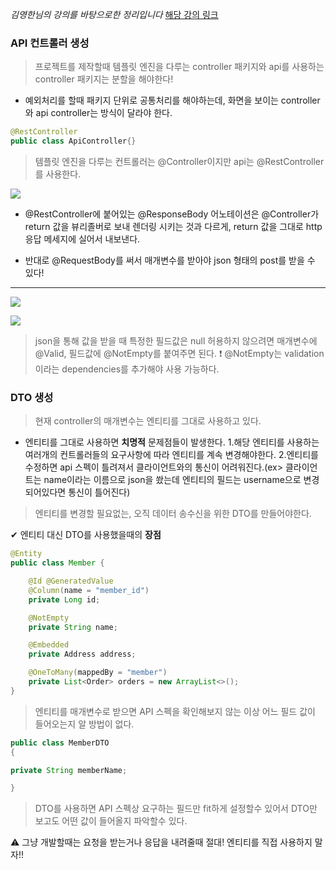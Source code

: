 _김영한님의 강의를 바탕으로한 정리입니다_
[해당 강의 링크](https://www.inflearn.com/course/%EC%8A%A4%ED%94%84%EB%A7%81%EB%B6%80%ED%8A%B8-JPA-API%EA%B0%9C%EB%B0%9C-%EC%84%B1%EB%8A%A5%EC%B5%9C%EC%A0%81%ED%99%94/dashboard)
### API 컨트롤러 생성

> 프로젝트를 제작할때 템플릿 엔진을 다루는 controller 패키지와 api를 사용하는 controller 패키지는 분할을 해야한다! 

- 예외처리를 할때 패키지 단위로 공통처리를 해야하는데, 화면을 보이는 controller와 api controller는 방식이 달라야 한다. 

```java
@RestController
public class ApiController{}
```

> 템플릿 엔진을 다루는 컨트롤러는 @Controller이지만 api는 @RestController를
사용한다.

![](https://images.velog.io/images/jemin0312/post/6ca43835-ac47-419d-a815-0b18f453c20a/%ED%99%94%EB%A9%B4%20%EC%BA%A1%EC%B2%98%202021-06-202%20155143.png)

- @RestController에 붙어있는 @ResponseBody 어노테이션은 @Controller가 return 값을 뷰리졸버로 보내 렌더링 시키는 것과 다르게, return 값을 그대로 http 응답 메세지에 
실어서 내보낸다. 

- 반대로 @RequestBody를 써서 매개변수를 받아야 json 형태의 post를 받을 수 있다! 
---
![](https://images.velog.io/images/jemin0312/post/f144e9cf-866d-4b78-b460-ae11fa6a8f4c/%ED%99%94%EB%A9%B4%20%EC%BA%A1%EC%B2%98%202021-06-20%20161641.png)

![](https://images.velog.io/images/jemin0312/post/aedb70e1-b52e-4469-a079-b7b8220a3673/%ED%99%94%EB%A9%B4%20%EC%BA%A1%EC%B2%98%202021-06-20%20161710.png)

> json을 통해 값을 받을 때 특정한 필드값은 null 허용하지 않으려면
매개변수에 @Valid, 필드값에 @NotEmpty를 붙여주면 된다.
❗ @NotEmpty는 validation이라는 dependencies를 추가해야 사용 가능하다. 

### DTO 생성 
> 현재 controller의 매개변수는 엔티티를 그대로 사용하고 있다. 

- 엔티티를 그대로 사용하면 **치명적** 문제점들이 발생한다.
1.해당 엔티티를 사용하는 여러개의 컨트롤러들의 요구사항에 따라 엔티티를 계속 변경해야한다.
2.엔티티를 수정하면 api 스펙이 틀려져서 클라이언트와의 통신이 어려워진다.(ex> 클라이언트는 name이라는 이름으로 json을 쐈는데 엔티티의 필드는 username으로 변경되어있다면 통신이 틀어진다)
> 엔티티를 변경할 필요없는, 오직 데이터 송수신을 위한 
DTO를 만들어야한다.

✔ 엔티티 대신 DTO를 사용했을때의 **장점**

```java
@Entity
public class Member {

    @Id @GeneratedValue
    @Column(name = "member_id")
    private Long id;

    @NotEmpty
    private String name;

    @Embedded
    private Address address;

    @OneToMany(mappedBy = "member")
    private List<Order> orders = new ArrayList<>();
} 
```
> 엔티티를 매개변수로 받으면 API 스펙을 확인해보지 않는 이상 어느 필드 값이 
들어오는지 알 방법이 없다.

```java
public class MemberDTO
{

private String memberName;

}
```
> DTO를 사용하면 API 스펙상 요구하는 필드만 fit하게 설정할수 있어서 DTO만 보고도 
어떤 값이 들어올지 파악할수 있다. 

⚠ 그냥 개발할때는 요청을 받는거나 응답을 내려줄때 절대! 엔티티를 직접 사용하지 말자!! 
